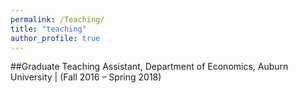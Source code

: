 ```yaml
---
permalink: /Teaching/
title: "teaching"
author_profile: true
---
```





##Graduate Teaching Assistant, Department of Economics, Auburn University | (Fall 2016 – Spring 2018)
